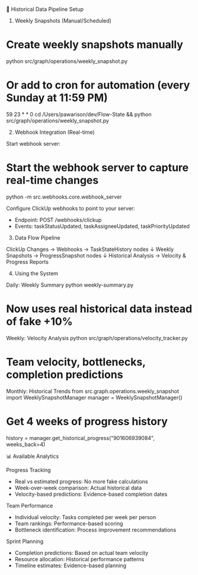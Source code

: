 🚀 Historical Data Pipeline Setup

1. Weekly Snapshots (Manual/Scheduled)

# Create weekly snapshots manually
python src/graph/operations/weekly_snapshot.py

# Or add to cron for automation (every Sunday at 11:59 PM)
59 23 * * 0 cd /Users/pawarison/dev/Flow-State && python src/graph/operations/weekly_snapshot.py

2. Webhook Integration (Real-time)

Start webhook server:
# Start the webhook server to capture real-time changes
python -m src.webhooks.core.webhook_server

Configure ClickUp webhooks to point to your server:
- Endpoint: POST /webhooks/clickup
- Events: taskStatusUpdated, taskAssigneeUpdated, taskPriorityUpdated

3. Data Flow Pipeline

ClickUp Changes → Webhooks → TaskStateHistory nodes
    ↓
Weekly Snapshots → ProgressSnapshot nodes
    ↓
Historical Analysis → Velocity & Progress Reports

4. Using the System

Daily: Weekly Summary
python weekly-summary.py
# Now uses real historical data instead of fake +10%

Weekly: Velocity Analysis
python src/graph/operations/velocity_tracker.py
# Team velocity, bottlenecks, completion predictions

Monthly: Historical Trends
from src.graph.operations.weekly_snapshot import WeeklySnapshotManager
manager = WeeklySnapshotManager()

# Get 4 weeks of progress history
history = manager.get_historical_progress("901606939084", weeks_back=4)

📊 Available Analytics

Progress Tracking

- Real vs estimated progress: No more fake calculations
- Week-over-week comparison: Actual historical data
- Velocity-based predictions: Evidence-based completion dates

Team Performance

- Individual velocity: Tasks completed per week per person
- Team rankings: Performance-based scoring
- Bottleneck identification: Process improvement recommendations

Sprint Planning

- Completion predictions: Based on actual team velocity
- Resource allocation: Historical performance patterns
- Timeline estimates: Evidence-based planning
